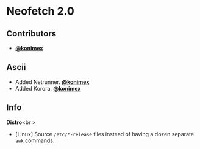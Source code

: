 # Neofetch 2.0



## Contributors

- **[@konimex](https://github.com/konimex)**


## Ascii

- Added Netrunner. **[@konimex](https://github.com/konimex)**
- Added Korora. **[@konimex](https://github.com/konimex)**


## Info

**Distro**<br \>

- [Linux] Source `/etc/*-release` files instead of having a dozen separate `awk` commands.
